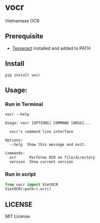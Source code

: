 # vocr
 
Vietnamese OCR

## Prerequisite

- [Tesseract](https://github.com/UB-Mannheim/tesseract) installed and added to PATH


## Install

```
pip install vocr
```

## Usage:

### Run in Terminal
```
vocr --help
```
```
Usage: vocr [OPTIONS] COMMAND [ARGS]...

  vocr's command line interface

Options:
  --help  Show this message and exit.

Commands:
  ocr      Performs OCR on file/directory
  version  Show current version
```

### Run in script
```python
from vocr import VietOCR
VietOCR(<path>).ocr()
```

## LICENSE

MIT License